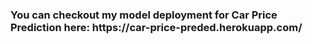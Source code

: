 <h3>You can checkout my model deployment for Car Price Prediction here: https://car-price-preded.herokuapp.com/</h3>
